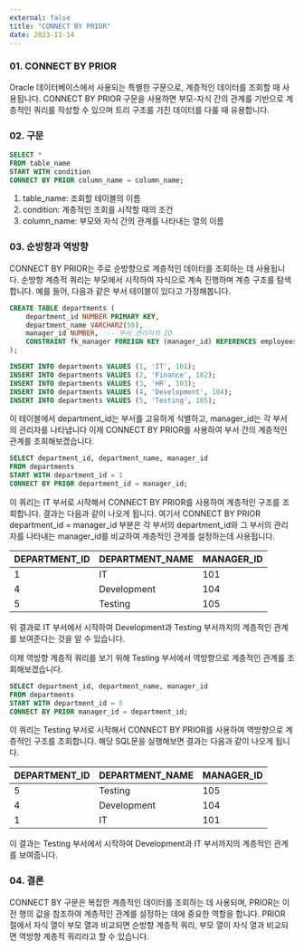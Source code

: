 ```yaml
---
external: false
title: "CONNECT BY PRIOR"
date: 2023-11-14
---
```


### 01. CONNECT BY PRIOR

 Oracle 데이터베이스에서 사용되는 특별한 구문으로, 계층적인 데이터를 조회할 때 사용됩니다.
CONNECT BY PRIOR 구문을 사용하면 부모-자식 간의 관계를 기반으로 계층적인 쿼리를 작성할 수 있으며 트리 구조를 가진 데이터를 다룰 때 유용합니다.

### 02. 구문

```SQL
SELECT * 
FROM table_name
START WITH condition
CONNECT BY PRIOR column_name = column_name;
```

1. table_name: 조회할 테이블의 이름
2. condition: 계층적인 조회를 시작할 때의 조건
3. column_name: 부모와 자식 간의 관계를 나타내는 열의 이름

### 03. 순방향과 역방향

CONNECT BY PRIOR는 주로 순방향으로 계층적인 데이터를 조회하는 데 사용됩니다.
순방향 계층적 쿼리는 부모에서 시작하여 자식으로 계속 진행하며 계층 구조를 탐색합니다.
예를 들어, 다음과 같은 부서 테이블이 있다고 가정해봅니다.

```SQL
CREATE TABLE departments (
    department_id NUMBER PRIMARY KEY,
    department_name VARCHAR2(50),
    manager_id NUMBER,  -- 부서 관리자의 ID
    CONSTRAINT fk_manager FOREIGN KEY (manager_id) REFERENCES employees(employee_id)
);

INSERT INTO departments VALUES (1, 'IT', 101);
INSERT INTO departments VALUES (2, 'Finance', 102);
INSERT INTO departments VALUES (3, 'HR', 103);
INSERT INTO departments VALUES (4, 'Development', 104);
INSERT INTO departments VALUES (5, 'Testing', 105);
```

이 테이블에서 department_id는 부서를 고유하게 식별하고, manager_id는 각 부서의 관리자를 나타냅니다
이제 CONNECT BY PRIOR를 사용하여 부서 간의 계층적인 관계를 조회해보겠습니다.

```SQL
SELECT department_id, department_name, manager_id
FROM departments
START WITH department_id = 1
CONNECT BY PRIOR department_id = manager_id;
```

이 쿼리는 IT 부서로 시작해서 CONNECT BY PRIOR를 사용하여 계층적인 구조를 조회합니다.
결과는 다음과 같이 나오게 됩니다. 여기서 CONNECT BY PRIOR department_id = manager_id 부분은 각 부서의 department_id와 그 부서의 관리자를 나타내는 manager_id를 비교하여 계층적인 관계를 설정하는데 사용됩니다.

| DEPARTMENT_ID | DEPARTMENT_NAME | MANAGER_ID |
|---------------|------------------|------------|
| 1             | IT               | 101        |
| 4             | Development      | 104        |
| 5             | Testing          | 105        |

위 결과로 IT 부서에서 시작하여 Development과 Testing 부서까지의 계층적인 관계를 보여준다는 것을 알 수 있습니다.

이제 역방향 계층적 쿼리를 보기 위해 Testing 부서에서 역방향으로 계층적인 관계를 조회해보겠습니다.

```SQL
SELECT department_id, department_name, manager_id
FROM departments
START WITH department_id = 5
CONNECT BY PRIOR manager_id = department_id;
```

이 쿼리는 Testing 부서로 시작해서 CONNECT BY PRIOR를 사용하여 역방향으로 계층적인 구조를 조회합니다. 해당 SQL문을 실행해보면 결과는 다음과 같이 나오게 됩니다.

| DEPARTMENT_ID | DEPARTMENT_NAME | MANAGER_ID |
|---------------|------------------|------------|
| 5             | Testing          | 105        |
| 4             | Development      | 104        |
| 1             | IT               | 101        |

이 결과는 Testing 부서에서 시작하여 Development과 IT 부서까지의 계층적인 관계를 보여줍니다.

### 04. 결론

CONNECT BY 구문은 복잡한 계층적인 데이터를 조회하는 데 사용되며, PRIOR는 이전 행의 값을 참조하여 계층적인 관계를 설정하는 데에 중요한 역할을 합니다.
PRIOR 절에서 자식 열이 부모 열과 비교되면 순방향 계층적 쿼리, 부모 열이 자식 열과 비교되면 역방향 계층적 쿼리라고 할 수 있습니다.
